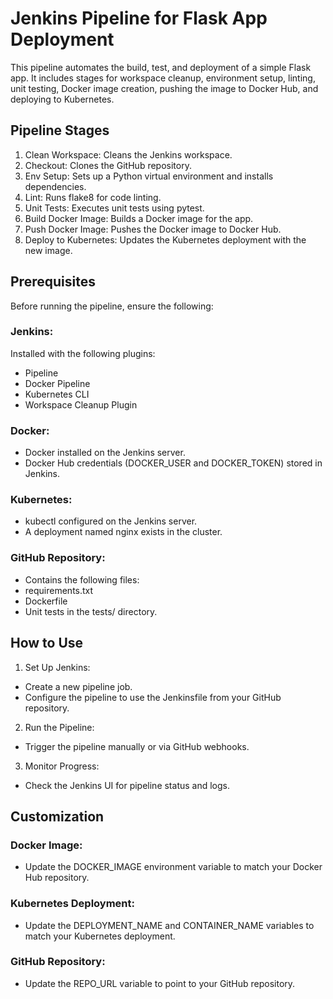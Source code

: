 # Jenkins Pipeline for Flask App Deployment

This pipeline automates the build, test, and deployment of a simple Flask app. It includes stages for workspace cleanup, environment setup, linting, unit testing, Docker image creation, pushing the image to Docker Hub, and deploying to Kubernetes.

 

## Pipeline Stages

1. Clean Workspace: Cleans the Jenkins workspace.
2. Checkout: Clones the GitHub repository.
3. Env Setup: Sets up a Python virtual environment and installs dependencies.
4. Lint: Runs flake8 for code linting.
5. Unit Tests: Executes unit tests using pytest.
6. Build Docker Image: Builds a Docker image for the app.
7. Push Docker Image: Pushes the Docker image to Docker Hub.
8. Deploy to Kubernetes: Updates the Kubernetes deployment with the new image.



## Prerequisites

Before running the pipeline, ensure the following:

### Jenkins:

Installed with the following plugins:

- Pipeline
- Docker Pipeline
- Kubernetes CLI
- Workspace Cleanup Plugin

### Docker:

- Docker installed on the Jenkins server.
- Docker Hub credentials (DOCKER_USER and DOCKER_TOKEN) stored in Jenkins.

### Kubernetes:

- kubectl configured on the Jenkins server.
- A deployment named nginx exists in the cluster.

### GitHub Repository:

- Contains the following files:
- requirements.txt
- Dockerfile
- Unit tests in the tests/ directory.



## How to Use

1. Set Up Jenkins:
- Create a new pipeline job.
- Configure the pipeline to use the Jenkinsfile from your GitHub repository. 

2. Run the Pipeline:
- Trigger the pipeline manually or via GitHub webhooks.

3.  Monitor Progress:
- Check the Jenkins UI for pipeline status and logs.



## Customization

### Docker Image:
- Update the DOCKER_IMAGE environment variable to match your Docker Hub repository.

### Kubernetes Deployment:
- Update the DEPLOYMENT_NAME and CONTAINER_NAME variables to match your Kubernetes deployment.

### GitHub Repository:
- Update the REPO_URL variable to point to your GitHub repository.